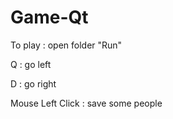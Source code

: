 # Game-Qt

To play : open folder "Run"  

Q : go left

D : go right

Mouse Left Click : save some people
